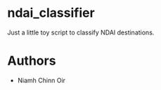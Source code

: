 # ndai_classifier
Just a little toy script to classify NDAI destinations.

# Authors

  + Niamh Chinn Oir 
  
